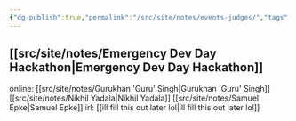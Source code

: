 ```yaml
---
{"dg-publish":true,"permalink":"/src/site/notes/events-judges/","tags":["oai-dev-day-builders","past-events"]}
---
```



[[src/site/notes/Emergency Dev Day Hackathon\|Emergency Dev Day Hackathon]]
---
online:
[[src/site/notes/Gurukhan 'Guru' Singh\|Gurukhan 'Guru' Singh]]
[[src/site/notes/Nikhil Yadala\|Nikhil Yadala]]
[[src/site/notes/Samuel Epke\|Samuel Epke]]
irl:
[[ill fill this out later lol\|ill fill this out later lol]]
